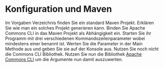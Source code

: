 # Konfiguration und Maven

Im Vorgaben Verzeichnis finden Sie ein standard Maven Projekt. Erklären Sie wie man ein solches Projekt generieren kann. Binden Sie Apache Commons CLI in das Maven Projekt als Abhängigkeit ein.
Starten Sie ihr Programm mit drei verschiedenen Kommandozeilenparameter wobei mindestens einer benannt ist.
Werten Sie die Parameter in der Main Methode aus und geben Sie sie auf der Konsole aus. Nutzen Sie noch nicht die Commons CLI Bibliothek. Nutzen Sie nun die
Bibliothek [Apache Commons CLI](https://commons.apache.org/proper/commons-cli/usage.html) um die Argumente nun damit auszuwerten.

